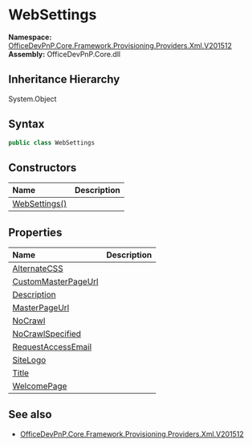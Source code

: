 # WebSettings
  

**Namespace:** [OfficeDevPnP.Core.Framework.Provisioning.Providers.Xml.V201512](OfficeDevPnP.Core.Framework.Provisioning.Providers.Xml.V201512.md)  
**Assembly:** OfficeDevPnP.Core.dll  
## Inheritance Hierarchy
System.Object  

## Syntax
```C#
public class WebSettings
```
## Constructors
|**Name**|**Description**|
|:-----|:-----|
| [WebSettings()](OfficeDevPnP.Core.Framework.Provisioning.Providers.Xml.V201512.WebSettings.ctor1.md) | 
## Properties
|**Name**|**Description**|
|:-----|:-----|
| [AlternateCSS](OfficeDevPnP.Core.Framework.Provisioning.Providers.Xml.V201512.WebSettings.AlternateCSS.md) | 
| [CustomMasterPageUrl](OfficeDevPnP.Core.Framework.Provisioning.Providers.Xml.V201512.WebSettings.CustomMasterPageUrl.md) | 
| [Description](OfficeDevPnP.Core.Framework.Provisioning.Providers.Xml.V201512.WebSettings.Description.md) | 
| [MasterPageUrl](OfficeDevPnP.Core.Framework.Provisioning.Providers.Xml.V201512.WebSettings.MasterPageUrl.md) | 
| [NoCrawl](OfficeDevPnP.Core.Framework.Provisioning.Providers.Xml.V201512.WebSettings.NoCrawl.md) | 
| [NoCrawlSpecified](OfficeDevPnP.Core.Framework.Provisioning.Providers.Xml.V201512.WebSettings.NoCrawlSpecified.md) | 
| [RequestAccessEmail](OfficeDevPnP.Core.Framework.Provisioning.Providers.Xml.V201512.WebSettings.RequestAccessEmail.md) | 
| [SiteLogo](OfficeDevPnP.Core.Framework.Provisioning.Providers.Xml.V201512.WebSettings.SiteLogo.md) | 
| [Title](OfficeDevPnP.Core.Framework.Provisioning.Providers.Xml.V201512.WebSettings.Title.md) | 
| [WelcomePage](OfficeDevPnP.Core.Framework.Provisioning.Providers.Xml.V201512.WebSettings.WelcomePage.md) | 
## See also
- [OfficeDevPnP.Core.Framework.Provisioning.Providers.Xml.V201512](OfficeDevPnP.Core.Framework.Provisioning.Providers.Xml.V201512.md)
